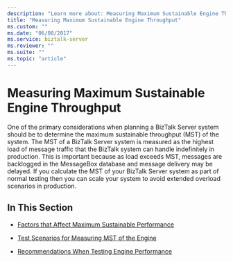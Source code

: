 ```yaml
---
description: "Learn more about: Measuring Maximum Sustainable Engine Throughput"
title: "Measuring Maximum Sustainable Engine Throughput"
ms.custom: ""
ms.date: "06/08/2017"
ms.service: biztalk-server
ms.reviewer: ""
ms.suite: ""
ms.topic: "article"
---
```

# Measuring Maximum Sustainable Engine Throughput
One of the primary considerations when planning a BizTalk Server system should be to determine the maximum sustainable throughput (MST) of the system. The MST of a BizTalk Server system is measured as the highest load of message traffic that the BizTalk system can handle indefinitely in production. This is important because as load exceeds MST, messages are backlogged in the MessageBox database and message delivery may be delayed. If you calculate the MST of your BizTalk Server system as part of normal testing then you can scale your system to avoid extended overload scenarios in production.  
  
## In This Section  
  
-   [Factors that Affect Maximum Sustainable Performance](../core/factors-that-affect-maximum-sustainable-performance.md)  
  
-   [Test Scenarios for Measuring MST of the Engine](../core/test-scenarios-for-measuring-mst-of-the-engine.md)  
  
-   [Recommendations When Testing Engine Performance](../core/recommendations-when-testing-engine-performance.md)
